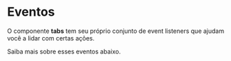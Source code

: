 # Eventos

O componente **tabs** tem seu próprio conjunto de event listeners que ajudam você a lidar com certas ações.

Saiba mais sobre esses eventos abaixo.